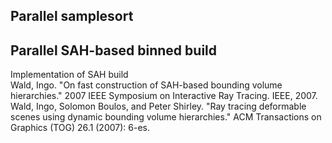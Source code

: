 ## Parallel samplesort
## Parallel SAH-based binned build<br>
  Implementation of SAH build<br>
  Wald, Ingo. "On fast construction of SAH-based bounding volume hierarchies." 2007 IEEE Symposium on Interactive Ray Tracing. IEEE, 2007.<br>
  Wald, Ingo, Solomon Boulos, and Peter Shirley. "Ray tracing deformable scenes using dynamic bounding volume hierarchies." ACM Transactions on Graphics (TOG) 26.1 (2007): 6-es.
